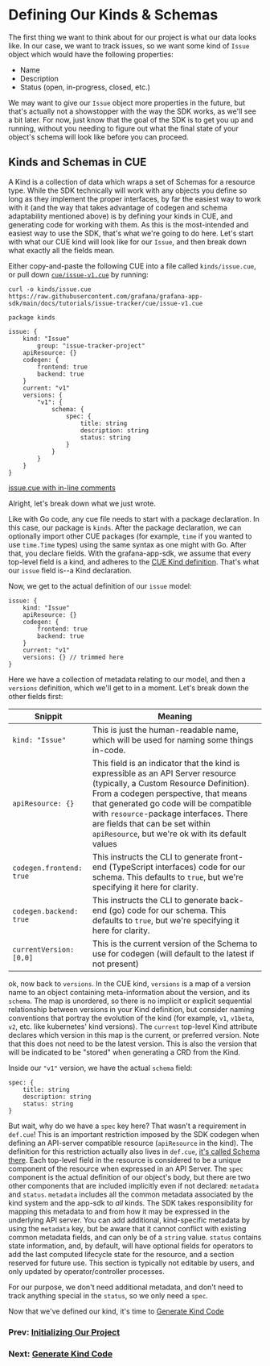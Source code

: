 # Defining Our Kinds & Schemas

The first thing we want to think about for our project is what our data looks like. In our case, we want to track issues, so we want some kind of `Issue` object which would have the following properties:
* Name
* Description
* Status (open, in-progress, closed, etc.)

We may want to give our `Issue` object more properties in the future, but that's actually not a showstopper with the way the SDK works, as we'll see a bit later. For now, just know that the goal of the SDK is to get you up and running, without you needing to figure out what the final state of your object's schema will look like before you can proceed.

## Kinds and Schemas in CUE

A Kind is a collection of data which wraps a set of Schemas for a resource type.
While the SDK technically will work with any objects you define so long as they implement the proper interfaces, by far the easiest way to work with it (and the way that takes advantage of codegen and schema adaptability mentioned above) is by defining your kinds in CUE, and generating code for working with them. As this is the most-intended and easiest way to use the SDK, that's what we're going to do here. Let's start with what our CUE kind will look like for our `Issue`, and then break down what exactly all the fields mean.

Either copy-and-paste the following CUE into a file called `kinds/issue.cue`, or pull down [`cue/issue-v1.cue`](cue/issue-v1.cue) by running:
```shell
curl -o kinds/issue.cue https://raw.githubusercontent.com/grafana/grafana-app-sdk/main/docs/tutorials/issue-tracker/cue/issue-v1.cue
```

```cue
package kinds

issue: {
	kind: "Issue"
        group: "issue-tracker-project"
	apiResource: {}
	codegen: {
		frontend: true
		backend: true
	}
	current: "v1"
	versions: {
		"v1": {
			schema: {
				spec: {
					title: string
					description: string
					status: string
				}
			}
		}
	}
}
```
[issue.cue with in-line comments](cue/issue-v1.cue)

Alright, let's break down what we just wrote.

Like with Go code, any cue file needs to start with a package declaration. In this case, our package is `kinds`. After the package declaration, we can optionally import other CUE packages (for example, `time` if you wanted to use `time.Time` types) using the same syntax as one might with Go. After that, you declare fields. With the grafana-app-sdk, we assume that every top-level field is a kind, and adheres to the [CUE Kind definition](https://github.com/grafana/grafana-app-sdk/blob/main/codegen/cuekind/def.cue#L82). That's what our `issue` field is--a Kind declaration.

Now, we get to the actual definition of our `issue` model:
```cue
issue: {
	kind: "Issue"
	apiResource: {}
	codegen: {
		frontend: true
		backend: true
	}
	current: "v1"
	versions: {} // trimmed here
}
```
Here we have a collection of metadata relating to our model, and then a `versions` definition, which we'll get to in a moment. Let's break down the other fields first:

| Snippit                               | Meaning                                                                                                                                                                                                                                                                                                                               |
|---------------------------------------|---------------------------------------------------------------------------------------------------------------------------------------------------------------------------------------------------------------------------------------------------------------------------------------------------------------------------------------|
| <nobr>`kind: "Issue"`</nobr>           | This is just the human-readable name, which will be used for naming some things in-code.                                                                                                                                                                                                                                              |
| <nobr>`apiResource: {}`</nobr>         | This field is an indicator that the kind is expressible as an API Server resource (typically, a Custom Resource Definition). From a codegen perspective, that means that generated go code will be compatible with `resource`-package interfaces. There are fields that can be set within `apiResource`, but we're ok with its default values |
 | <nobr>`codegen.frontend: true`</nobr> | This instructs the CLI to generate front-end (TypeScript interfaces) code for our schema. This defaults to `true`, but we're specifying it here for clarity.                                                                                                                                                                          |
| <nobr>`codegen.backend: true`</nobr>  | This instructs the CLI to generate back-end (go) code for our schema. This defaults to `true`, but we're specifying it here for clarity.                                                                                                                                                                                              |
| <nobr>`currentVersion: [0,0]`</nobr>  | This is the current version of the Schema to use for codegen (will default to the latest if not present)                                                                                                                                                                                                                              |

ok, now back to `versions`. In the CUE kind, `versions` is a map of a version name to an object containing meta-information about the version, and its `schema`. 
The map is unordered, so there is no implicit or explicit sequential relationship between versions in your Kind definition, but consider naming conventions that portray the evolution of the kind (for example, `v1`, `v1beta`, `v2`, etc. like kubernetes' kind versions). The `current` top-level Kind attribute declares which version in this map is the current, 
or preferred version. Note that this does not need to be the latest version. This is also the version that will be indicated to be "stored" when generating a CRD from the Kind.

Inside our `"v1"` version, we have the actual `schema` field:
```cue
spec: {
	title: string
	description: string
	status: string
}
```
But wait, why do we have a `spec` key here? That wasn't a requirement in `def.cue`! This is an important restriction imposed by the SDK codegen when defining an API-server compatible resource (`apiResource` in the kind). The definition for this restriction actually also lives in `def.cue`, [it's called Schema there](https://github.com/grafana/grafana-app-sdk/blob/main/codegen/cuekind/def.cue#L24).
Each top-level field in the resource is considered to be a unique component of the resource when expressed in an API Server. 
The `spec` component is the actual definition of our object's body, but there are two other components that are included implicitly even if not declared: 
`metadata` and `status`. `metadata` includes all the common metadata associated by the kind system and the app-sdk to _all_ kinds. 
The SDK takes responsibility for mapping this metadata to and from how it may be expressed in the underlying API server. 
You can add additional, kind-specific metadata by using the `metadata` key, but be aware that it cannot conflict with existing common metadata fields, 
and can only be of a `string` value. `status` contains state information, and, by default, will have optional fields for 
operators to add the last computed lifecycle state for the resource, and a section reserved for future use. 
This section is typically not editable by users, and only updated by operator/controller processes.

For our purpose, we don't need additional metadata, and don't need to track anything special in the `status`, so we only need a `spec`.

Now that we've defined our kind, it's time to [Generate Kind Code](03-generate-kind-code.md)

### Prev: [Initializing Our Project](01-project-init.md)
### Next: [Generate Kind Code](03-generate-kind-code.md)
